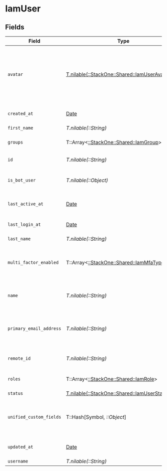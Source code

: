 # IamUser


## Fields

| Field                                                                                          | Type                                                                                           | Required                                                                                       | Description                                                                                    | Example                                                                                        |
| ---------------------------------------------------------------------------------------------- | ---------------------------------------------------------------------------------------------- | ---------------------------------------------------------------------------------------------- | ---------------------------------------------------------------------------------------------- | ---------------------------------------------------------------------------------------------- |
| `avatar`                                                                                       | [T.nilable(::StackOne::Shared::IamUserAvatar)](../../models/shared/iamuseravatar.md)           | :heavy_minus_sign:                                                                             | The user's avatar data. This generally contains a URL within this property's 'contents' array. |                                                                                                |
| `created_at`                                                                                   | [Date](https://ruby-doc.org/stdlib-2.6.1/libdoc/date/rdoc/Date.html)                           | :heavy_minus_sign:                                                                             | The date the user was created                                                                  | 2021-01-01T01:01:01.000Z                                                                       |
| `first_name`                                                                                   | *T.nilable(::String)*                                                                          | :heavy_minus_sign:                                                                             | N/A                                                                                            | Han                                                                                            |
| `groups`                                                                                       | T::Array<[::StackOne::Shared::IamGroup](../../models/shared/iamgroup.md)>                      | :heavy_minus_sign:                                                                             | List of groups the user is assigned to                                                         |                                                                                                |
| `id`                                                                                           | *T.nilable(::String)*                                                                          | :heavy_minus_sign:                                                                             | Unique identifier                                                                              | 8187e5da-dc77-475e-9949-af0f1fa4e4e3                                                           |
| `is_bot_user`                                                                                  | *T.nilable(::Object)*                                                                          | :heavy_minus_sign:                                                                             | Indicates if the user is a bot or service user                                                 | true                                                                                           |
| `last_active_at`                                                                               | [Date](https://ruby-doc.org/stdlib-2.6.1/libdoc/date/rdoc/Date.html)                           | :heavy_minus_sign:                                                                             | The date this user was last active                                                             | 2021-01-01T01:01:01.000Z                                                                       |
| `last_login_at`                                                                                | [Date](https://ruby-doc.org/stdlib-2.6.1/libdoc/date/rdoc/Date.html)                           | :heavy_minus_sign:                                                                             | The date this user last logged in                                                              | 2021-01-01T01:01:01.000Z                                                                       |
| `last_name`                                                                                    | *T.nilable(::String)*                                                                          | :heavy_minus_sign:                                                                             | N/A                                                                                            | Solo                                                                                           |
| `multi_factor_enabled`                                                                         | T::Array<[::StackOne::Shared::IamMfaTypeEnum](../../models/shared/iammfatypeenum.md)>          | :heavy_minus_sign:                                                                             | The list of Multi-Factor Authentication (MFA) types enabled for the user.                      |                                                                                                |
| `name`                                                                                         | *T.nilable(::String)*                                                                          | :heavy_minus_sign:                                                                             | User's name which (can be a full name or display name)                                         | Han Solo                                                                                       |
| `primary_email_address`                                                                        | *T.nilable(::String)*                                                                          | :heavy_minus_sign:                                                                             | Primary email address of the user. This is generally a work email address.                     | han@stackone.com                                                                               |
| `remote_id`                                                                                    | *T.nilable(::String)*                                                                          | :heavy_minus_sign:                                                                             | Provider's unique identifier                                                                   | 8187e5da-dc77-475e-9949-af0f1fa4e4e3                                                           |
| `roles`                                                                                        | T::Array<[::StackOne::Shared::IamRole](../../models/shared/iamrole.md)>                        | :heavy_minus_sign:                                                                             | List of roles the user is assigned to                                                          |                                                                                                |
| `status`                                                                                       | [T.nilable(::StackOne::Shared::IamUserStatus)](../../models/shared/iamuserstatus.md)           | :heavy_minus_sign:                                                                             | N/A                                                                                            |                                                                                                |
| `unified_custom_fields`                                                                        | T::Hash[Symbol, *::Object*]                                                                    | :heavy_minus_sign:                                                                             | Custom Unified Fields configured in your StackOne project                                      | {<br/>"my_project_custom_field_1": "REF-1236",<br/>"my_project_custom_field_2": "some other value"<br/>} |
| `updated_at`                                                                                   | [Date](https://ruby-doc.org/stdlib-2.6.1/libdoc/date/rdoc/Date.html)                           | :heavy_minus_sign:                                                                             | The date the user was created                                                                  | 2021-01-01T01:01:01.000Z                                                                       |
| `username`                                                                                     | *T.nilable(::String)*                                                                          | :heavy_minus_sign:                                                                             | N/A                                                                                            | hansolo1977                                                                                    |